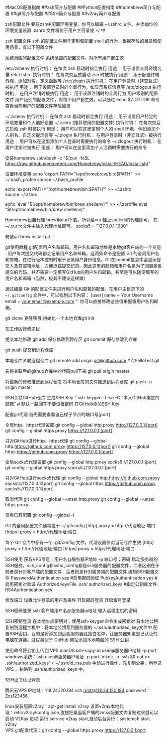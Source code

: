 #MacOS配置指南
##zsh简介与配置
##Python配置指南
##homebrew简介与配置
##git简介与配置
##SSH简介与配置
##v2ray简介与配置



zsh配置文件
要在zsh中配置环境变量，你可以编辑 ~/.zshrc 文件，并添加你的环境变量设置
.zshrc 文件将位于用户主目录或 ~/ 中

zsh 配置文件
zsh 的配置文件用于定制和配置 shell 的行为，根据存放的目录和使用场景，有以下配置文件

系统范围的配置文件
系统范围的配置文件，对所有用户都生效

/etc/zshenv
执行时机： 在每次 zsh 启动时都会执行
用途： 用于设置全局环境变量
/etc/zshrc
执行时机： 在每次交互式启动 zsh 时被执行
用途： 用于配置终端外观、添加别名、定义函数等
/etc/zlogin
执行时机： 在用户登录时（非交互式）被执行
用途： 用于设置登录时的全局行为，如显示系统信息等
/etc/zlogout
执行时机： 在用户注销时被执行
用途： 用于设置注销时的全局行为
用户级别的配置文件
用户级别的配置文件，对每个用户都生效，可以通过 echo $ZDOTDIR 命令查看当前用户的配置文件存放目录

~/.zshenv
执行时机： 在每次 zsh 启动时都会执行
用途： 用于设置用户特定的环境变量和个人偏好设置
~/.zshrc (推荐使用的配置文件)
执行时机： 在每次交互式启动 zsh 时被执行
用途： 用户可以在这里定制个人的 shell 环境，例如添加个人别名、自定义提示符等
~/.zlogin
执行时机： 在用户登录时（非交互式）被执行
用途： 用户可以在这里添加个人登录时需要执行的命令
~/.zlogout
执行时机： 在用户注销时被执行
用途： 用户可以在这里添加个人注销时需要执行的命令









安装homebrew
/bin/bash -c "$(curl -fsSL https://raw.githubusercontent.com/Homebrew/install/HEAD/install.sh)"

设置环境变量
echo 'export PATH="/opt/homebrew/bin:$PATH"' >> ~/.bash_profile 
source ~/.bash_profile

echo 'export PATH="/opt/homebrew/bin:$PATH"' >> ~/.zshrc   
source ~/.zshrc

echo 'eval "$(/opt/homebrew/bin/brew shellenv)"' >> ~/.zprofile
eval "$(/opt/homebrew/bin/brew shellenv)"

Homebrew设置代理
brew用curl下载，所以给curl挂上socks5的代理即可。
在~/.curlrc文件中输入代理地址即可。
socks5 = "127.0.0.1:1080"



安装git
brew install git

git使用教程
git配置用户名和邮箱，用户名和邮箱地址是本地git客户端的一个变量 . 用户每次提交代码都会记录用户名和邮箱，这两条命令是配置 Git 的全局用户名和邮箱，在进行版本控制时用于记录用户身份信息。Git在commit信息中会显示提交人及其邮箱地址，方便追踪提交记录。因此这里的邮箱和用户名是为了回溯是谁提交的代码，并不需要一定填写GitHub的用户名和邮箱，甚至是可以随便填写的用户名和邮箱（当然，极其不建议这样做）

通过编辑 Git 的配置文件来进行用户名和邮箱的配置。在用户主目录下的 `~/.gitconfig` 文件中，可以找到以下内容：
[user]
    name = Your Username
    email = your.email@example.com
“`
你可以直接修改这些值来配置用户名和邮箱。





git clone 克隆项目;初始化一个本地仓库git init


在工作区修改项目

提交本地修改
git add 保存修改到暂存区
git commit 保存修改到仓库



git push 提交到远程仓库





本地仓库关联远程仓库
git remote add origin git@github.com:YZ/helloTest.git


先将关联后的github仓库中的代码pull下来
git pull origin master

将最新的修改推送到远程仓库 将本地仓库的文件推送到远程仓库
git push -u origin master


SSH关联GitHub仓库
生成SSH Key：ssh-keygen -t rsa -C "本人GitHub绑定的邮箱" # 默认一路回车不要设置密码
在GitHub添加SSH Key



















配置git代理
首先需要查看自己梯子节点的端口号[port]

全局http、https代理设置
git config --global http.proxy http://127.0.0.1:[port]
git config --global https.proxy https://127.0.0.1:[port]

只对GitHub进行http、https代理
git config --global http.https://github.com.proxy https://127.0.0.1:[port]
git config --global https.https://github.com.proxy https://127.0.0.1:[port]



全局socks5代理设置
git config --global http.proxy socks5://127.0.0.1:[port]
git config --global https.proxy socks5://127.0.0.1:[port]

只对GitHub进行socks5代理
git config --global http.https://github.com.proxy socks5://127.0.0.1:[port]
git config --global https.https://github.com.proxy socks5://127.0.0.1:[port]

取消代理
git config --global --unset http.proxy
git config --global --unset https.proxy

查看已有配置
git config --global -l




Git 的全局配置文件通常位于 ~/.gitconfig
[http]
    proxy = http://代理地址:端口
[https]
    proxy = http://代理地址:端口


每个 Git 仓库中都有一个 .git/config 文件，代理设置仅对当前仓库生效
[http]
 proxy = http://代理地址:端口
[https]
 proxy = http://代理地址:端口









SSH使用
获取VPS信息：用户名@服务器IP地址 -p 端口号；密码
启动服务器的SSH服务，ssh_config和sshd_config都是ssh服务器的配置文件，二者区别在于前者是针对客户端的配置文件，后者则是针对服务端的配置文件
编辑SSH配置文件
PasswordAuthentication yes                         #启用密码验证
PubkeyAuthentication yes                           #启用密钥对验证
AuthorizedKeysFile  .ssh/ authorized_keys         #指定公钥库文件.
RSAAuthentication yes


修改端口
设置允许登录的用户及条件
开启密码登录
开启蜜月登录








SSH密码登录
ssh 客户端用户名@服务器ip地址
输入远程主机的密码



SSH密钥登录
在本地生成密钥对：使用ssh-keygen命令生成密钥对
将本地公钥复制到远程主机中：将本地公钥写到服务器的 ~/.ssh/authorized_key文件中
配置SSH密钥，目的是将添加到远程服务器连接白名单，让服务器知道是已认证的电脑在连接。过程类似于 GitHub 网站添加本地电脑的 SSH 公钥

使用命令将公钥上传到 VPS
macOS:ssh-copy-id user@服务器IP地址 -p port
windows系统：ssh user@服务器IP地址 -p port 'mkdir -p .ssh && cat >> .ssh/authorized_keys' < ~/.ssh/id_rsa.pub
手动进行操作，先复制公钥，再登录 VPS ，粘贴到 .ssh/authorized_keys 中。

SSH证书认证登录



腾讯云VPS IP地址：118.24.120.184
ssh root@118.24.120.184
password：Zxs123456



linux安装配置v2ray：apt-get install v2ray
设置v2ray本地代理：/etc/v2ray/config.json,直接把桌面客户端的vmss配置文件复制过来就可以
启动 V2Ray 进程:运行 service v2ray start,自动后台运行：systemctl start v2ray  
VPS git配置代理：git config --global https.proxy https://127.0.0.1:port